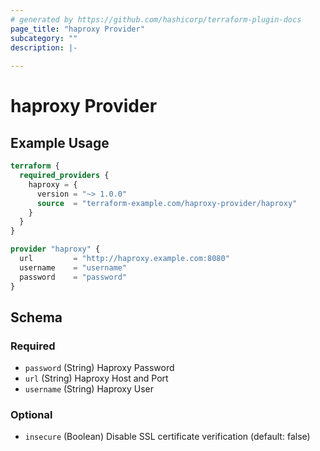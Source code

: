 ```yaml
---
# generated by https://github.com/hashicorp/terraform-plugin-docs
page_title: "haproxy Provider"
subcategory: ""
description: |-
  
---
```


# haproxy Provider

## Example Usage

```terraform
terraform {
  required_providers {
    haproxy = {
      version = "~> 1.0.0"
      source  = "terraform-example.com/haproxy-provider/haproxy"
    }
  }
}

provider "haproxy" {
  url         = "http://haproxy.example.com:8080"
  username    = "username"
  password    = "password"
}
```

<!-- schema generated by tfplugindocs -->
## Schema

### Required

- `password` (String) Haproxy Password
- `url` (String) Haproxy Host and Port
- `username` (String) Haproxy User

### Optional

- `insecure` (Boolean) Disable SSL certificate verification (default: false)
